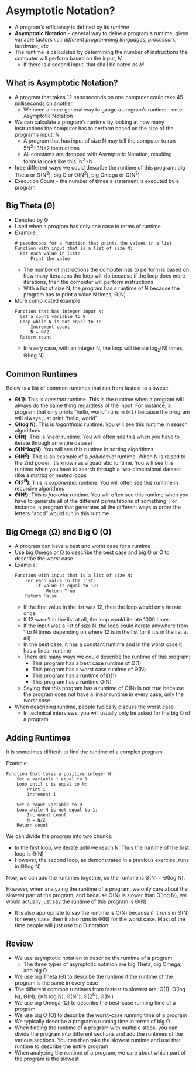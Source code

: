 # Asymptotic Notation?

- A program's efficiency is defined by its *runtime*
- **Asymptotic Notation** - general way to deine a program's runtime, given variable factors *i.e.: different programming languages, processors, hardware, etc*
- The runtime is calculated by determining the number of instructions the computer will perform based on the input, *N*
  - If there is a second input, that shall be noted as *M*

## What is Asymptotic Notation?

- A program that takes 12 nanoseconds on one computer could take 45 milliseconds on another
  - We need a more general way to gauge a program’s runtime - enter Asymptotic Notation
- We can calculate a program’s runtime by looking at how many instructions the computer has to perform based on the size of the program’s input: *N*
  - A program that has input of size N may tell the computer to run 5N<sup>2</sup>+3N+2 instructions
  - All constants are dropped with Asymptotic Notation; resulting formula looks like this: N<sup>2</sup>+N
- hree different ways we could describe the runtime of this program: big Theta or Θ(N<sup>2</sup>), big O or O(N<sup>2</sup>), big Omega or Ω(N<sup>2</sup>)
- Execution Count - the number of times a statement is executed by a program

## Big Theta (Θ)

- Denoted by Θ
- Used when a program has only one case in terms of runtime
- Example:
  ```
  # pseudocode for a function that prints the values in a list
  Function with input that is a list of size N:
    For each value in list:
        Print the value
  ```
    - The number of instructions the computer has to perform is based on how many iterations the loop will do because if the loop does more iterations, then the computer will perform instructions
    - With a list of size N, the program has a runtime of N because the program has to print a value N times, Θ(N)
- More complicated example:
  ```
  Function that has integer input N:
    Set a count variable to 0
    Loop while N is not equal to 1:
        Increment count
        N = N/2
    Return count
  ```
    - In every case, with an integer N, the loop will iterate log<sub>2</sub>(N) times, Θ(log N)

## Common Runtimes

Below is a list of common runtimes that run from fastest to slowest:

- **Θ(1)**: This is *constant* runtime. This is the runtime when a program will always do the same thing regardless of the input. For instance, a program that only prints “hello, world” runs in `Θ(1)` because the program will always just print “hello, world”
- **Θ(log N)**: This is *logarithmic* runtime. You will see this runtime in search algorithms
- **Θ(N)**: This is *linear* runtime. You will often see this when you have to iterate through an entire dataset
- **Θ(N*logN)**: You will see this runtime in sorting algorithms
- **Θ(N<sup>2</sup>)**: This is an example of a *polynomial* runtime. When N is raised to the 2nd power, it’s known as a quadratic runtime. You will see this runtime when you have to search through a two-dimensional dataset (like a matrix) or nested loops
- **Θ(2<sup>N</sup>)**: This is *exponential* runtime. You will often see this runtime in recursive algorithms
- **Θ(N!)**: This is *factorial* runtime. You will often see this runtime when you have to generate all of the different permutations of something. For instance, a program that generates all the different ways to order the letters “abcd” would run in this runtime

## Big Omega (Ω) and Big O (O)

- A program can have a best and worst case for a runtime
- Use big Omega or Ω to describe the best case and big O or O to describe the worst case
- Example:
    ```
    Function with input that is a list of size N:
        For each value in the list:
            If value is equal to 12:
                Return True
        Return False
    ```
    - If the first value in the list was 12, then the loop would only iterate once
    - If 12 wasn’t in the list at all, the loop would iterate 1000 times
    - If the input was a list of size N, the loop could iterate anywhere from 1 to N times depending on where 12 is in the list (or if it’s in the list at all)
    - In the best case, it has a constant runtime and in the worst case it has a linear runtime
    - There are many ways we could describe the runtime of this program:
      - This program has a best case runtime of Θ(1)
      - This program has a worst case runtime of Θ(N)
      - This program has a runtime of Ω(1)
      - This program has a runtime O(N)
    - Saying that this program has a runtime of Θ(N) is not true because the program does not have a linear runtime in every case, only the *worst* case
- When describing runtime, people typically discuss the worst case
  - In technical interviews, you will usually only be asked for the big O of a program

## Adding Runtimes

It is sometimes difficult to find the runtime of a complex program.

Example:

```
Function that takes a positive integer N:
    Set a variable i equal to 1
    Loop until i is equal to N:
        Print i
        Increment i
    
    Set a count variable to 0
    Loop while N is not equal to 1:
        Increment count
        N = N/2
    Return count
```

We can divide the program into two chunks:
- In the first loop, we iterate until we reach N. Thus the runtime of the first loop is Θ(N)
- However, the second loop, as demonstrated in a previous exercise, runs in Θ(log N)

Now, we can add the runtimes together, so the runtime is Θ(N) + Θ(log N).

However, when analyzing the runtime of a program, we only care about the slowest part of the program, and because Θ(N) is slower than Θ(log N), we would actually just say the runtime of this program is Θ(N).
- It is also appropriate to say the runtime is O(N) because if it runs in Θ(N) for every case, then it also runs in Θ(N) for the worst case. Most of the time people will just use big O notation

## Review

- We use asymptotic notation to describe the runtime of a program
  - The three types of asymptotic notation are big Theta, big Omega, and big O
- We use big Theta (Θ) to describe the runtime if the runtime of the program is the same in every case
- The different common runtimes from fastest to slowest are: Θ(1), Θ(log N), Θ(N), Θ(N log N), Θ(N<sup>2</sup>), Θ(2<sup>N</sup>), Θ(N!)
- We use big Omega (Ω) to describe the best-case running time of a program
- We use big O (O) to describe the worst-case running time of a program
- We typically describe a program’s running time in terms of big O
- When finding the runtime of a program with multiple steps, you can divide the program into different sections and add the runtimes of the various sections. You can then take the slowest runtime and use that runtime to describe the entire program
- When analyzing the runtime of a program, we care about which part of the program is the slowest
